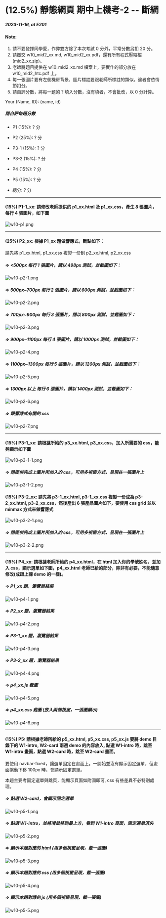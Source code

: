 # (12.5%) 靜態網頁 期中上機考-2 -- 斷網

##### 2023-11-16, at E201

#### Note:

1. 請不要發揮同學愛，作弊雙方除了本次考試 0 分外，平常分數另扣 20 分。
2. 請繳交 w10_mid2_xx.md, w10_mid2_xx.pdf，還有所有程式壓縮檔 (mid2_xx.zip)。
3. 老師將題目提供在 w10_mid2_xx.md 檔案上，要實作的部分放在 w10_mid2_htc.pdf 上。
4. 每一張圖片要有左側機房背景，圖片標註要跟老師所標註的類似。違者會依情節扣分。
5. 請自評分數，將每一題的 ? 填入分數，沒有填者，不會批改，以 0 分計算。

Your (Name, ID): (name, id)

##### 請自評每題分數

- P1 (15%): ? 分
- P2 (25%): ? 分
- P3-1 (15%): ? 分
- P3-2 (15%): ? 分
- P4 (15%): ? 分
- P5 (15%): ? 分

- 總分: ? 分

---

#### (15%) P1-1_xx: 請修改老師提供的 p1_xx.html 及 p1_xx.css，產生 8 張圖片，每行 4 張圖片，如下圖

![w10-p1.png](w10-p1.png)

---

#### (25%) P2_xx: 根據 P1_xx 題做響應式，斷點如下：

請先將 p1_xx.html, p1_xx.css 複製一份到 p2_xx.html, p2_xx.css

##### => <500px 每行 1 張圖片，請以 498px 測試，並截圖如下：

![w10-p2-1.png](w10-p2-1.png)

##### => 500px~700px 每行 2 張圖片，請以 600px 測試，並截圖如下：

![w10-p2-2.png](w10-p2-2.png)

##### => 700px~900px 每行 3 張圖片，請以 800px 測試，並截圖如下：

![w10-p2-3.png](w10-p2-3.png)

##### => 900px~1100px 每行 4 張圖片，請以 1000px 測試，並截圖如下：

![w10-p2-4.png](w10-p2-4.png)

##### => 1100px~1300px 每行 5 張圖片，請以 1200px 測試，並截圖如下：

![w10-p2-5.png](w10-p2-5.png)

##### => 1300px 以上 每行 6 張圖片，請以 1400px 測試，並截圖如下：

![w10-p2-6.png](w10-p2-6.png)

##### => 跟響應式有關的 css

![w10-p2-7.png](w10-p2-7.png)

---

#### (15%) P3-1_xx: 請根據所給的 p3_xx.html, p3_xx.css，加入所需要的 css，能夠顯示如下圖

![w10-p3-1-1.png](w10-p3-1-1.png)

##### => 請提供完成上圖片所加入的 css，可用多視窗方式，呈現在一張圖片上

![w10-p3-1-2.png](w10-p3-1-2.png)

#### (15%) P3-2_xx: 請先將 p3-1_xx.html, p3-1_xx.css 複製一份成為 p3-2_xx.html, p3-2_xx.css，然後產出 6 張產品圖片如下，要使用 css grid 並以 minmax 方式來做響應式

![w10-p3-2-1.png](w10-p3-2-1.png)

##### => 請提供完成上圖片所加入的 css，可用多視窗方式，呈現在一張圖片上

![w10-p3-2-2.png](w9-p3-2-2.png)

---

#### (15%) P4_xx: 請根據老師所給的 p4_xx.html，在 html 加入你的學號姓名，並加入 css，顯示選單如下圖，p4_xx.html 老師已給的部分，除非有必要，不能隨意修改(成跟上課 demo 的一樣)。

##### => P1_xx 題，瀏覽器結果

![w10-p4-1.png](w10-p4-1.png)

##### => P2_xx 題，瀏覽器結果

![w10-p4-2.png](w10-p4-2.png)

##### => P3-1_xx 題，瀏覽器結果

![w10-p4-3.png](w10-p4-3.png)

##### => P3-2_xx 題，瀏覽器結果

![w10-p4-4.png](w10-p4-4.png)

##### => p4_xx.js 截圖

![w10-p4-5.png](w10-p4-5.png)

##### => p4_xx.css 截圖 (放入兩個視窗，一張圖顯示)

![w10-p4-6.png](w10-p4-6.png)

---

#### (15%) P5: 請根據老師所給的 p5_xx.html, p5_xx.css, p5_xx.js 要將 demo 目錄下的 W1-intro, W2-card 兩週 demo 的內容放入, 點選 W1-intro 時，跳至 W1-intro 畫面，點選 W2-card 時，跳至 W2-card 畫面。

要使用 navbar-fixed，讓選單固定在畫面上。一開始並沒有顯示固定選單，但畫面捲動下移 100px 時，會顯示固定選單。

本題主要考固定選單與跳頁，能顯示頁面如附圖即可, css 有些差異不必特別處理。

##### => 點選 W2-card，會顯示固定選單

![w10-p5-1.png](w10-p5-1.png)

##### => 點選 W1-intro，並將滑鼠移到最上方，看到 W1-intro 頁面，固定選單消失

![w10-p5-2.png](w10-p5-2.png)

##### => 顯示本題對應的 html (用多個視窗呈現，截一張圖)

![w10-p5-3.png](w10-p5-3.png)

##### => 顯示本題對應的 css (用多個視窗呈現，截一張圖)

![w10-p5-4.png](w10-p5-4.png)

##### => 顯示本題對應的 js (用多個視窗呈現，截一張圖)

![w10-p5-5.png](w10-p5-5.png)
